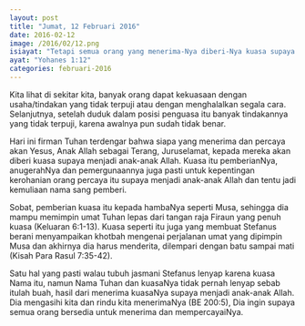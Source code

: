 ```yaml
---
layout: post
title: "Jumat, 12 Februari 2016"
date: 2016-02-12
image: /2016/02/12.png
isiayat: "Tetapi semua orang yang menerima-Nya diberi-Nya kuasa supaya menjadi anak-anak Allah, yaitu mereka yang percaya dalam nama-Nya"
ayat: "Yohanes 1:12"
categories: februari-2016
---
```


Kita lihat di sekitar kita, banyak orang dapat kekuasaan dengan usaha/tindakan yang tidak terpuji atau dengan menghalalkan segala cara. Selanjutnya, setelah duduk dalam posisi penguasa itu banyak tindakannya yang tidak terpuji, karena awalnya pun sudah tidak benar.

Hari ini firman Tuhan terdengar bahwa siapa yang menerima dan percaya akan Yesus, Anak Allah sebagai Terang, Juruselamat, kepada mereka akan diberi kuasa supaya menjadi anak-anak Allah. Kuasa itu pemberianNya, anugerahNya dan pemergunaannya juga pasti untuk kepentingan kerohanian orang percaya itu supaya menjadi anak-anak Allah dan tentu jadi kemuliaan nama sang pemberi.

Sobat, pemberian kuasa itu kepada hambaNya seperti Musa, sehingga dia mampu memimpin umat Tuhan lepas dari tangan raja Firaun yang penuh kuasa (Keluaran 6:1-13). Kuasa seperti itu juga yang membuat Stefanus berani menyampaikan khotbah mengenai perjalanan umat yang dipimpin Musa dan akhirnya dia harus menderita, dilempari dengan batu sampai mati (Kisah Para Rasul 7:35-42).

Satu hal yang pasti walau tubuh jasmani Stefanus lenyap karena kuasa Nama itu, namun Nama Tuhan dan kuasaNya tidak pernah lenyap sebab itulah buah, hasil dari menerima kuasaNya supaya menjadi anak-anak Allah. Dia mengasihi kita dan rindu kita menerimaNya (BE 200:5), Dia ingin supaya semua orang bersedia untuk menerima dan mempercayaiNya.